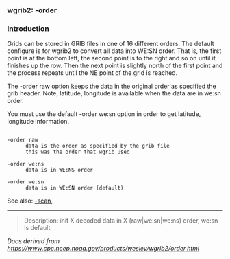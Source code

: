 
### wgrib2: -order



### Introduction



Grids can be stored in GRIB files in one of 16 different orders.
The default configure is for wgrib2 to convert all data into WE:SN order.
That is, the first point is at the bottom left, the second point is 
to the right and so on until it finishes up the row. Then the next point
is slightly north of the first point and the process repeats until
the NE point of the grid is reached.

 The -order raw option keeps the data in
the original order as specified the grib header. Note, latitude,
longitude is available when the data are in we:sn order.


You must use the default -order we:sn option 
in order to get latitude, longitude information.



```

-order raw
      data is the order as specified by the grib file
      this was the order that wgrib used

-order we:ns
      data is in WE:NS order

-order we:sn
      data is in WE:SN order (default)

```


See also:
[-scan](./scan.html),









----

>Description: init  X      decoded data in X (raw|we:sn|we:ns) order, we:sn is default

_Docs derived from <https://www.cpc.ncep.noaa.gov/products/wesley/wgrib2/order.html>_